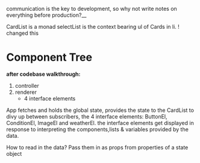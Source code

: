communication is the key to development, so why not write notes on everything before production?__

CardList is a monad
selectList is the context bearing ul of Cards in li. ! changed this

# Component Tree 
**after codebase walkthrough:** 
1. controller 
2. renderer
    - 4 interface elements
    
App fetches and holds the global state, provides the state to the CardList to divy up between subscribers, the 4 interface elements: ButtonEl, ConditionEl, ImageEl and weatherEl.
the interface elements get displayed in response to interpreting the components,lists & variables provided by the data.

How to read in the data?
Pass them in as props from properties of a state object


